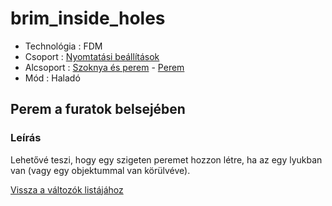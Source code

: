 # brim\_inside\_holes

* Technológia : FDM
* Csoport : [Nyomtatási beállítások](../../konfig/print_settings.md)
* Alcsoport : [Szoknya és perem](../../konfig/print_settings.md#szoknyaésperem) - [Perem](../../konfig/print_settings.md#perem)
* Mód : Haladó

## Perem a furatok belsejében

### Leírás

Lehetővé teszi, hogy egy szigeten peremet hozzon létre, ha az egy lyukban van \(vagy egy objektummal van körülvéve\).

[Vissza a változók listájához](/)

